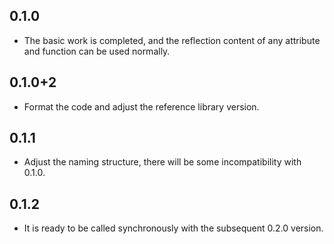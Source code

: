 ## 0.1.0
- The basic work is completed, and the reflection content of any attribute and function can be used normally.

## 0.1.0+2
- Format the code and adjust the reference library version.

## 0.1.1
- Adjust the naming structure, there will be some incompatibility with 0.1.0.

## 0.1.2
- It is ready to be called synchronously with the subsequent 0.2.0 version.
